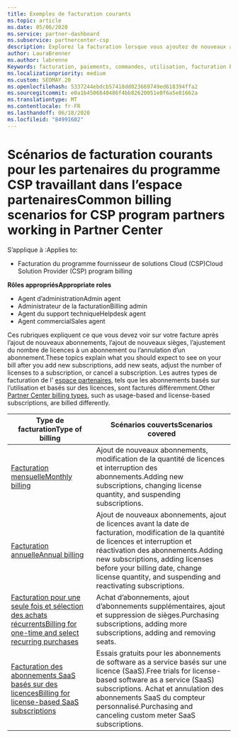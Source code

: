 ```yaml
---
title: Exemples de facturation courants
ms.topic: article
ms.date: 05/06/2020
ms.service: partner-dashboard
ms.subservice: partnercenter-csp
description: Explorez la facturation lorsque vous ajoutez de nouveaux abonnements, ajustez la quantité de licences ou annulez un abonnement. Découvrez les différences entre les abonnements basés sur l’utilisation et les licences.
author: LauraBrenner
ms.author: labrenne
Keywords: facturation, paiements, commandes, utilisation, facturation basée sur la licence, date anniversaire, terme, annulation, renouvellement, formule prix, fichier de rapprochement, fichier de rapprochement
ms.localizationpriority: medium
ms.custom: SEOMAY.20
ms.openlocfilehash: 5337244ebdcb57418dd023669749ed618394ffa2
ms.sourcegitcommit: e0a1b4506840486f4bb82620051e0f6a5e81662a
ms.translationtype: MT
ms.contentlocale: fr-FR
ms.lasthandoff: 06/18/2020
ms.locfileid: "84991602"
---
```

# <a name="common-billing-scenarios-for-csp-program-partners-working-in-partner-center"></a><span data-ttu-id="84373-105">Scénarios de facturation courants pour les partenaires du programme CSP travaillant dans l’espace partenaires</span><span class="sxs-lookup"><span data-stu-id="84373-105">Common billing scenarios for CSP program partners working in Partner Center</span></span>

<span data-ttu-id="84373-106">S’applique à :</span><span class="sxs-lookup"><span data-stu-id="84373-106">Applies to:</span></span>

- <span data-ttu-id="84373-107">Facturation du programme fournisseur de solutions Cloud (CSP)</span><span class="sxs-lookup"><span data-stu-id="84373-107">Cloud Solution Provider (CSP) program billing</span></span>

<span data-ttu-id="84373-108">**Rôles appropriés**</span><span class="sxs-lookup"><span data-stu-id="84373-108">**Appropriate roles**</span></span>

- <span data-ttu-id="84373-109">Agent d’administration</span><span class="sxs-lookup"><span data-stu-id="84373-109">Admin agent</span></span>
- <span data-ttu-id="84373-110">Administrateur de la facturation</span><span class="sxs-lookup"><span data-stu-id="84373-110">Billing admin</span></span>
- <span data-ttu-id="84373-111">Agent du support technique</span><span class="sxs-lookup"><span data-stu-id="84373-111">Helpdesk agent</span></span>
- <span data-ttu-id="84373-112">Agent commercial</span><span class="sxs-lookup"><span data-stu-id="84373-112">Sales agent</span></span>

<span data-ttu-id="84373-113">Ces rubriques expliquent ce que vous devez voir sur votre facture après l’ajout de nouveaux abonnements, l’ajout de nouveaux sièges, l’ajustement du nombre de licences à un abonnement ou l’annulation d’un abonnement.</span><span class="sxs-lookup"><span data-stu-id="84373-113">These topics explain what you should expect to see on your bill after you add new subscriptions, add new seats, adjust the number of licenses to a subscription, or cancel a subscription.</span></span> <span data-ttu-id="84373-114">Les autres types de facturation de l' [espace partenaires](billing-different-types.md), tels que les abonnements basés sur l’utilisation et basés sur des licences, sont facturés différemment.</span><span class="sxs-lookup"><span data-stu-id="84373-114">Other [Partner Center billing types](billing-different-types.md), such as usage-based and license-based subscriptions, are billed differently.</span></span>

| <span data-ttu-id="84373-115">Type de facturation</span><span class="sxs-lookup"><span data-stu-id="84373-115">Type of billing</span></span> | <span data-ttu-id="84373-116">Scénarios couverts</span><span class="sxs-lookup"><span data-stu-id="84373-116">Scenarios covered</span></span> |
| --------------- | ----------------- |
| [<span data-ttu-id="84373-117">Facturation mensuelle</span><span class="sxs-lookup"><span data-stu-id="84373-117">Monthly billing</span></span>](common-billing-scenarios-monthly.md) | <span data-ttu-id="84373-118">Ajout de nouveaux abonnements, modification de la quantité de licences et interruption des abonnements.</span><span class="sxs-lookup"><span data-stu-id="84373-118">Adding new subscriptions, changing license quantity, and suspending subscriptions.</span></span> |
| [<span data-ttu-id="84373-119">Facturation annuelle</span><span class="sxs-lookup"><span data-stu-id="84373-119">Annual billing</span></span>](common-billing-scenarios-annual.md) | <span data-ttu-id="84373-120">Ajout de nouveaux abonnements, ajout de licences avant la date de facturation, modification de la quantité de licences et interruption et réactivation des abonnements.</span><span class="sxs-lookup"><span data-stu-id="84373-120">Adding new subscriptions, adding licenses before your billing date, change license quantity, and suspending and reactivating subscriptions.</span></span> |
| [<span data-ttu-id="84373-121">Facturation pour une seule fois et sélection des achats récurrents</span><span class="sxs-lookup"><span data-stu-id="84373-121">Billing for one-time and select recurring purchases</span></span>](common-billing-scenarios-onetime-recurring.md) | <span data-ttu-id="84373-122">Achat d’abonnements, ajout d’abonnements supplémentaires, ajout et suppression de sièges.</span><span class="sxs-lookup"><span data-stu-id="84373-122">Purchasing subscriptions, adding more subscriptions, adding and removing seats.</span></span> |
| [<span data-ttu-id="84373-123">Facturation des abonnements SaaS basés sur des licences</span><span class="sxs-lookup"><span data-stu-id="84373-123">Billing for license-based SaaS subscriptions</span></span>](common-billing-scenarios-saas.md) | <span data-ttu-id="84373-124">Essais gratuits pour les abonnements de software as a service basés sur une licence (SaaS).</span><span class="sxs-lookup"><span data-stu-id="84373-124">Free trials for license-based software as a service (SaaS) subscriptions.</span></span> <span data-ttu-id="84373-125">Achat et annulation des abonnements SaaS du compteur personnalisé.</span><span class="sxs-lookup"><span data-stu-id="84373-125">Purchasing and canceling custom meter SaaS subscriptions.</span></span> |
